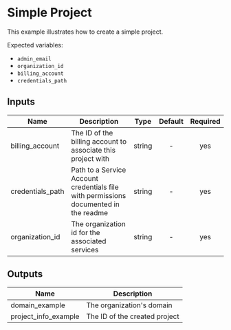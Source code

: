 # Simple Project

This example illustrates how to create a simple project.

Expected variables:
- `admin_email`
- `organization_id`
- `billing_account`
- `credentials_path`

[^]: (autogen_docs_start)

## Inputs

| Name | Description | Type | Default | Required |
|------|-------------|:----:|:-----:|:-----:|
| billing_account | The ID of the billing account to associate this project with | string | - | yes |
| credentials_path | Path to a Service Account credentials file with permissions documented in the readme | string | - | yes |
| organization_id | The organization id for the associated services | string | - | yes |

## Outputs

| Name | Description |
|------|-------------|
| domain_example | The organization's domain |
| project_info_example | The ID of the created project |

[^]: (autogen_docs_end)
